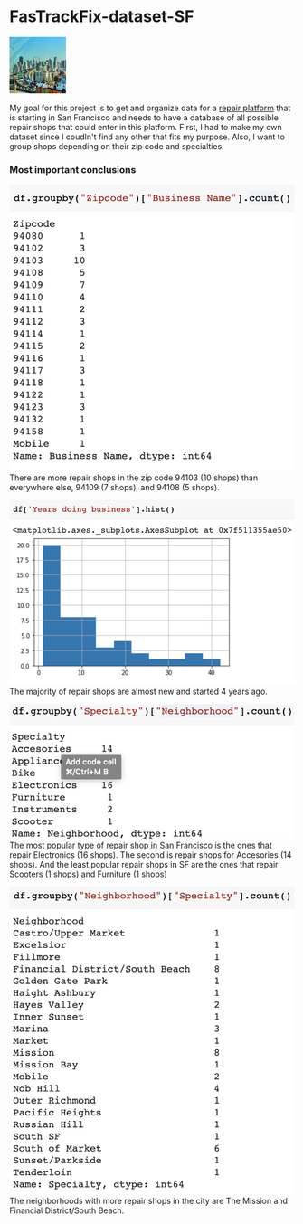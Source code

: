 # FasTrackFix-dataset-SF
<img src="https://github.com/abrusebas1997/FasTrackFix-dataset-SF/blob/main/sixthstreet.jpeg" width="100" height="100"/>


My goal for this project is to get and organize data for a [repair platform](https://fastrackfix.com) that is starting in San Francisco and needs to have a database of all possible repair shops that could enter in this platform.  First, I had to make my own dataset since I coudln't find any other that fits my purpose.  Also, I want to group shops depending on their zip code and specialties.  

### Most important conclusions
![alt text](https://github.com/abrusebas1997/FasTrackFix-dataset-SF/blob/main/Screen%20Shot%202021-10-15%20at%201.08.57%20AM.png)
There are more repair shops in the zip code 94103 (10 shops) than everywhere else, 94109 (7 shops), and 94108 (5 shops).


![alt text](https://github.com/abrusebas1997/FasTrackFix-dataset-SF/blob/main/Screen%20Shot%202021-10-15%20at%201.09.21%20AM.png)
The majority of repair shops are almost new and started 4 years ago.

![alt text](https://github.com/abrusebas1997/FasTrackFix-dataset-SF/blob/main/Screen%20Shot%202021-10-15%20at%201.10.09%20AM.png)
The most popular type of repair shop in San Francisco is the ones that repair Electronics (16 shops). The second is  repair shops for Accesories (14 shops). And the least popular repair shops in SF are the ones that repair Scooters (1 shops) and Furniture (1 shops)

![alt text](https://github.com/abrusebas1997/FasTrackFix-dataset-SF/blob/main/Screen%20Shot%202021-10-15%20at%201.10.44%20AM.png)
The neighborhoods with more repair shops in the city are The Mission and Financial District/South Beach.
